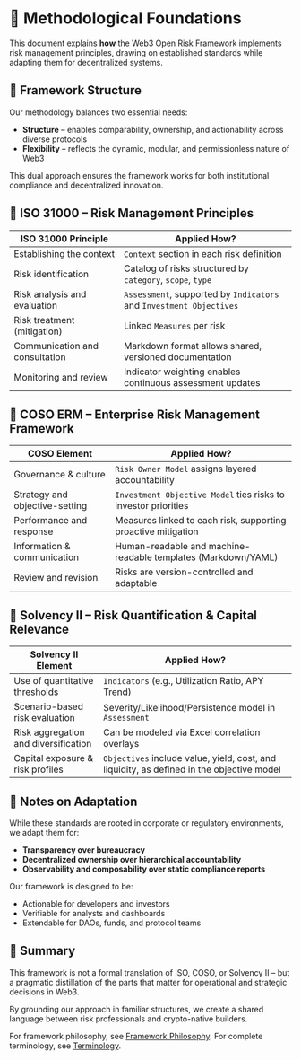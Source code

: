 # 🧾 Methodological Foundations

This document explains **how** the Web3 Open Risk Framework implements risk management principles, drawing on established standards while adapting them for decentralized systems.

## 🎯 Framework Structure

Our methodology balances two essential needs:

- **Structure** – enables comparability, ownership, and actionability across diverse protocols
- **Flexibility** – reflects the dynamic, modular, and permissionless nature of Web3

This dual approach ensures the framework works for both institutional compliance and decentralized innovation.


## 📘 ISO 31000 – Risk Management Principles

| ISO 31000 Principle                        | Applied How?                                               |
|-------------------------------------------|-------------------------------------------------------------|
| Establishing the context                  | `Context` section in each risk definition                  |
| Risk identification                       | Catalog of risks structured by `category`, `scope`, `type` |
| Risk analysis and evaluation              | `Assessment`, supported by `Indicators` and `Investment Objectives` |
| Risk treatment (mitigation)               | Linked `Measures` per risk                                 |
| Communication and consultation            | Markdown format allows shared, versioned documentation     |
| Monitoring and review                     | Indicator weighting enables continuous assessment updates  |

<!-- PAGEBREAK -->

## 📘 COSO ERM – Enterprise Risk Management Framework

| COSO Element                    | Applied How?                                                  |
|--------------------------------|---------------------------------------------------------------|
| Governance & culture           | `Risk Owner Model` assigns layered accountability             |
| Strategy and objective-setting | `Investment Objective Model` ties risks to investor priorities   |
| Performance and response       | Measures linked to each risk, supporting proactive mitigation |
| Information & communication    | Human-readable and machine-readable templates (Markdown/YAML) |
| Review and revision            | Risks are version-controlled and adaptable                    |


## 📘 Solvency II – Risk Quantification & Capital Relevance

| Solvency II Element                 | Applied How?                                                   |
|------------------------------------|----------------------------------------------------------------|
| Use of quantitative thresholds     | `Indicators` (e.g., Utilization Ratio, APY Trend)               |
| Scenario-based risk evaluation     | Severity/Likelihood/Persistence model in `Assessment`          |
| Risk aggregation and diversification | Can be modeled via Excel correlation overlays                  |
| Capital exposure & risk profiles | `Objectives` include value, yield, cost, and liquidity, as defined in the objective model |

<!-- PAGEBREAK -->

## 🧭 Notes on Adaptation

While these standards are rooted in corporate or regulatory environments, we adapt them for:

- **Transparency over bureaucracy**
- **Decentralized ownership over hierarchical accountability**
- **Observability and composability over static compliance reports**

Our framework is designed to be:

- Actionable for developers and investors
- Verifiable for analysts and dashboards
- Extendable for DAOs, funds, and protocol teams


## 🔖 Summary

This framework is not a formal translation of ISO, COSO, or Solvency II – but a pragmatic distillation of the parts that matter for operational and strategic decisions in Web3.

By grounding our approach in familiar structures, we create a shared language between risk professionals and crypto-native builders.

<!-- HIDDEN -->
For framework philosophy, see [Framework Philosophy](./philosophy.md). For complete terminology, see [Terminology](./terminology.md).
<!-- /HIDDEN -->


